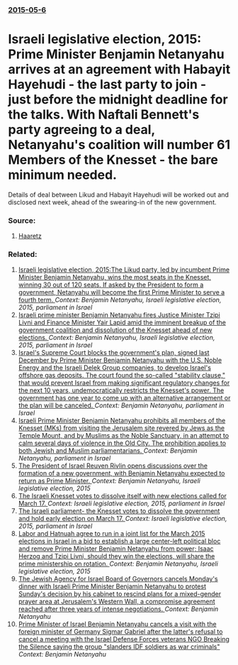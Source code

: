 ### [2015-05-6](/news/2015/05/6/index.md)

# Israeli legislative election, 2015: Prime Minister Benjamin Netanyahu arrives at an agreement with Habayit Hayehudi - the last party to join - just before the midnight deadline for the talks. With Naftali Bennett's party agreeing to a deal, Netanyahu's coalition will number 61 Members of the Knesset - the bare minimum needed. 

Details of deal between Likud and Habayit Hayehudi will be worked out and disclosed next week, ahead of the swearing-in of the new government. 


### Source:

1. [Haaretz](http://www.haaretz.com/news/israel/.premium-1.655247)

### Related:

1. [Israeli legislative election, 2015:The Likud party, led by incumbent Prime Minister Benjamin Netanyahu, wins the most seats in the Knesset, winning 30 out of 120 seats. If asked by the President to form a government, Netanyahu will become the first Prime Minister to serve a fourth term. ](/news/2015/03/17/israeli-legislative-election-2015-pthe-likud-party-led-by-incumbent-prime-minister-benjamin-netanyahu-wins-the-most-seats-in-the-knesset.md) _Context: Benjamin Netanyahu, Israeli legislative election, 2015, parliament in Israel_
2. [Israeli prime minister Benjamin Netanyahu fires Justice Minister Tzipi Livni and Finance Minister Yair Lapid amid the imminent breakup of the government coalition and dissolution of the Knesset ahead of new elections. ](/news/2014/12/2/israeli-prime-minister-benjamin-netanyahu-fires-justice-minister-tzipi-livni-and-finance-minister-yair-lapid-amid-the-imminent-breakup-of-th.md) _Context: Benjamin Netanyahu, Israeli legislative election, 2015, parliament in Israel_
3. [Israel's Supreme Court blocks the government's plan,  signed last December by Prime Minister Benjamin Netanyahu with the U.S. Noble Energy and the Israeli Delek Group companies, to develop Israel's offshore gas deposits. The court found the so-called "stability clause,"  that would prevent Israel from making significant regulatory changes for the next 10 years, undemocratically restricts the Knesset's power. The government has one year  to come up with an alternative arrangement or the plan will be canceled. ](/news/2016/03/27/israel-s-supreme-court-blocks-the-government-s-plan-signed-last-december-by-prime-minister-benjamin-netanyahu-with-the-u-s-noble-energy-a.md) _Context: Benjamin Netanyahu, parliament in Israel_
4. [Israeli Prime Minister Benjamin Netanyahu  prohibits all members of the Knesset (MKs) from visiting the Jerusalem site revered by Jews as the Temple Mount, and by Muslims as the Noble Sanctuary, in an attempt to calm several days of violence in the Old City. The prohibition applies to both Jewish and Muslim parliamentarians. ](/news/2015/10/8/israeli-prime-minister-benjamin-netanyahu-prohibits-all-members-of-the-knesset-mks-from-visiting-the-jerusalem-site-revered-by-jews-as-th.md) _Context: Benjamin Netanyahu, parliament in Israel_
5. [The President of Israel Reuven Rivlin opens discussions over the formation of a new government, with Benjamin Netanyahu expected to return as Prime Minister. ](/news/2015/03/22/the-president-of-israel-reuven-rivlin-opens-discussions-over-the-formation-of-a-new-government-with-benjamin-netanyahu-expected-to-return-a.md) _Context: Benjamin Netanyahu, Israeli legislative election, 2015_
6. [The Israeli Knesset votes to dissolve itself with new elections called for March 17. ](/news/2014/12/8/the-israeli-knesset-votes-to-dissolve-itself-with-new-elections-called-for-march-17.md) _Context: Israeli legislative election, 2015, parliament in Israel_
7. [The Israeli parliament- the Knesset votes to dissolve the government and hold early election on March 17. ](/news/2014/12/3/the-israeli-parliament-the-knesset-votes-to-dissolve-the-government-and-hold-early-election-on-march-17.md) _Context: Israeli legislative election, 2015, parliament in Israel_
8. [Labor and Hatnuah agree to run in a joint list for the March 2015 elections in Israel in a bid to establish a large center-left political bloc and remove Prime Minister Benjamin Netanyahu from power; Isaac Herzog and Tzipi Livni, should they win the elections, will share the prime ministership on rotation. ](/news/2014/12/10/labor-and-hatnuah-agree-to-run-in-a-joint-list-for-the-march-2015-elections-in-israel-in-a-bid-to-establish-a-large-center-left-political-bl.md) _Context: Benjamin Netanyahu, Israeli legislative election, 2015_
9. [The Jewish Agency for Israel Board of Governors cancels Monday's dinner with Israeli Prime Minister Benjamin Netanyahu to protest Sunday's decision by his cabinet to rescind plans for a mixed-gender prayer area at Jerusalem's Western Wall, a compromise agreement reached after three years of intense negotiations. ](/news/2017/06/26/the-jewish-agency-for-israel-board-of-governors-cancels-monday-s-dinner-with-israeli-prime-minister-benjamin-netanyahu-to-protest-sunday-s-d.md) _Context: Benjamin Netanyahu_
10. [Prime Minister of Israel Benjamin Netanyahu cancels a visit with the foreign minister of Germany Sigmar Gabriel after the latter's refusal to cancel a meeting with the Israel Defense Forces veterans NGO Breaking the Silence saying the group "slanders IDF soldiers as war criminals"](/news/2017/04/25/prime-minister-of-israel-benjamin-netanyahu-cancels-a-visit-with-the-foreign-minister-of-germany-sigmar-gabriel-after-the-latter-s-refusal-t.md) _Context: Benjamin Netanyahu_
